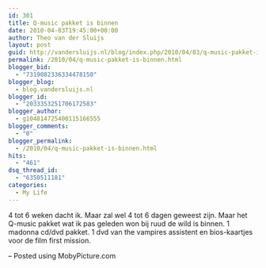 ```yaml
---
id: 301
title: Q-music pakket is binnen
date: 2010-04-03T19:45:00+00:00
author: Theo van der Sluijs
layout: post
guid: http://vandersluijs.nl/blog/index.php/2010/04/03/q-music-pakket-is-binnen/
permalink: /2010/04/q-music-pakket-is-binnen.html
blogger_bid:
  - "7319082336334478150"
blogger_blog:
  - blog.vandersluijs.nl
blogger_id:
  - "2033353251706172583"
blogger_author:
  - g104814725400115166555
blogger_comments:
  - "0"
blogger_permalink:
  - /2010/04/q-music-pakket-is-binnen.html
hits:
  - "461"
dsq_thread_id:
  - "6350511181"
categories:
  - My Life
---
```

4 tot 6 weken dacht ik. Maar zal wel 4 tot 6 dagen geweest zijn. Maar het Q-music pakket wat ik pas geleden won bij ruud de wild is binnen. 1 madonna cd/dvd pakket. 1 dvd van the vampires assistent en bios-kaartjes voor de film first mission.

&#8211; Posted using MobyPicture.com
